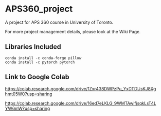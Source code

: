 # APS360_project
A project for APS 360 course in University of Toronto.

For more project management details, please look at the Wiki Page.

## Libraries Included
```
conda install -c conda-forge pillow
conda install -c pytorch pytorch
```

## Link to Google Colab
https://colab.research.google.com/drive/1Zxr438DWPzPu_YxDTDUsKJ8Xghmt05W0?usp=sharing 

https://colab.research.google.com/drive/16ed7eLKLG_9WMTAwifjsqkLsT4LYW6mW?usp=sharing
